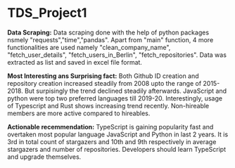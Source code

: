 # TDS_Project1

**Data Scraping:**
Data scraping done with the help of python packages nsmely "requests","time","pandas". Apart from "main" function, 4 more functionalities are used namely "clean_company_name", "fetch_user_details", "fetch_users_in_Berlin", "fetch_repositories". Data was extracted as list and saved in excel file format.
  
**Most Interesting ans Surprising fact:**
Both Github ID creation and repository creation increased steadily from 2008 upto the range of 2015-2018. But surpisingly the trend declined steadily afterwards. JavaScript and python were top two preferred languages till 2019-20. Interestingly, usage of Typescript and Rust shows increasing trend recently. Non-hireable members are more active compared to hireables.

**Actionable recemmendation:**
TypeScript is gaining popularity fast and overtaken most popular language JavaScript and Python in last 2 years. It is 3rd in total count of stargazers and 10th and 9th respectively in average stargazers and number of repositories. Developers should learn TypeScript and upgrade themselves.
